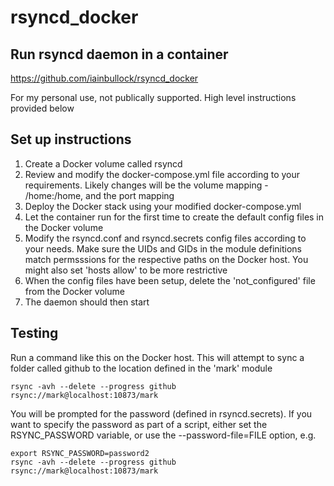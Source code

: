 # rsyncd_docker
## Run rsyncd daemon in a container

https://github.com/iainbullock/rsyncd_docker

For my personal use, not publically supported. High level instructions provided below

## Set up instructions
1. Create a Docker volume called rsyncd
2. Review and modify the docker-compose.yml file according to your requirements. Likely changes will be the volume mapping - /home:/home, and the port mapping
3. Deploy the Docker stack using your modified docker-compose.yml
4. Let the container run for the first time to create the default config files in the Docker volume
5. Modify the rsyncd.conf and rsyncd.secrets config files according to your needs. Make sure the UIDs and GIDs in the module definitions match permsssions for the respective paths on the Docker host. You might also set 'hosts allow' to be more restrictive
6. When the config files have been setup, delete the 'not_configured' file from the Docker volume
7. The daemon should then start

## Testing
Run a command like this on the Docker host. This will attempt to sync a folder called github to the location defined in the 'mark' module 
```
rsync -avh --delete --progress github rsync://mark@localhost:10873/mark
```
You will be prompted for the password (defined in rsyncd.secrets). If you want to specify the password as part of a script, either set the RSYNC_PASSWORD variable, or use the --password-file=FILE option, e.g.
```
export RSYNC_PASSWORD=password2
rsync -avh --delete --progress github rsync://mark@localhost:10873/mark
```
